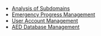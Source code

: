 * [Analysis of Subdomains](use-cases.md)
* [Emergency Progress Management](emergency-progress-management.md)
* [User Account Management](user-account-management.md)
* [AED Database Management](aed-database-management.md)
